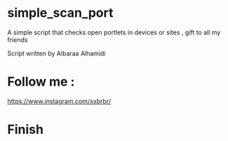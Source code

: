 # simple_scan_port


A simple script that checks open portlets in devices or sites , gift to all my friends

Script written by Albaraa Alhamidi

# Follow me :
  https://www.instagram.com/xxbrbr/
 
 # Finish
